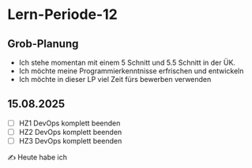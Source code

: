 # Lern-Periode-12

## Grob-Planung
- Ich stehe momentan mit einem 5 Schnitt und 5.5 Schnitt in der ÜK.
- Ich möchte meine Programmierkenntnisse erfrischen und entwickeln
- Ich möchte in dieser LP viel Zeit fürs bewerben verwenden

## 15.08.2025

- [ ] HZ1 DevOps komplett beenden
- [ ] HZ2 DevOps komplett beenden
- [ ] HZ3 DevOps komplett beenden

✍️ Heute habe ich

